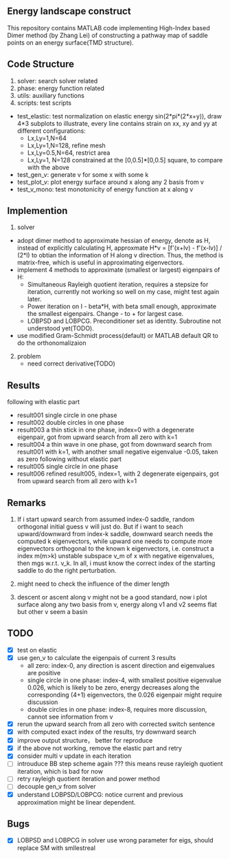 ## Energy landscape construct

This repository contains MATLAB code implementing High-Index based Dimer method (by Zhang Lei) of constructing a pathway map of saddle points on an energy surface(TMD structure).

## Code Structure

1. solver: search solver related
2. phase: energy function related
3. utils: auxiliary functions
4. scripts: test scripts
  - test_elastic: test normalization on elastic energy sin(2\*pi*(2\*x+y)), draw 4*3 subplots to illustrate, every line contains strain on xx, xy and yy at different configurations:
    - Lx,Ly=1,N=64
    - Lx,Ly=1,N=128, refine mesh
    - Lx,Ly=0.5,N=64, restrict area
    - Lx,Ly=1, N=128 constrained at the [0,0.5]\*[0,0.5] square, to compare with the above
  - test_gen_v: generate v for some x with some k
  - test_plot_v: plot energy surface around x along any 2 basis from v
  - test_v_mono: test monotonicity of energy function at x along v

## Implemention

1. solver
  - adopt dimer method to approximate hessian of energy, denote as H, instead of explicitly calculating H, approxmate H\*v = [f'(x+lv) - f'(x-lv)] / (2\*l) to obtian the information of H along v direction. Thus, the method is matrix-free, which is useful in approximating eigenvectors.
  - implement 4 methods to approximate (smallest or largest) eigenpairs of H:
    - Simultaneous Rayleigh quotient iteration, requires a stepsize for iteration, currently not working so well on my case, might test again later.
    - Power iteration on I - beta\*H, with beta small enough, approximate the smallest eigenpairs. Change - to + for largest case.
    - LOBPSD and LOBPCG. Preconditioner set as identity. Subroutine not understood yet(TODO).
  - use modified Gram-Schmidt process(default) or MATLAB default QR to do the orthonomalizaion

2. problem
	- need correct derivative(TODO)

## Results

following with elastic part
- result001 single circle in one phase
- result002 double circles in one phase
- result003 a thin stick in one phase, index=0 with a degenerate eigenpair, got from upward search from all zero with k=1
- result004 a thin wave in one phase, got from downward search from result001 with k=1, with another small negative eigenvalue -0.05, taken as zero
following without elastic part
- result005 single circle in one phase
- result006 refined result005, index=1, with 2 degenerate eigenpairs, got from upward search from all zero with k=1

## Remarks

1. If i start upward search from assumed index-0 saddle, random orthogonal initial guess v will just do. But if i want to seach upward/downward from index-k saddle, downward search needs the computed k eigenvectors, while upward one needs to compute more eigenvectors orthogonal to the known k eigenvectors, i.e. construct a index m(m>k) unstable subspace v_m of x with negative eigenvalues, then mgs w.r.t. v_k. In all, i must know the correct index of the starting saddle to do the right perturbation.

2. might need to check the influence of the dimer length

3. descent or ascent along v might not be a good standard, now i plot surface along any two basis from v, energy along v1 and v2 seems flat but other v seem a basin

## TODO

- [x] test on elastic
- [x] use gen_v to calculate the eigenpais of current 3 results
  - all zero: index-0, any direction is ascent direction and eigenvalues are positive
  - single circle in one phase: index-4, with smallest positive eigenvalue 0.026, which is likely to be zero, energy decreases along the corresponding (4+1) eigenvectors, the 0.026 eigenpair might require discussion
  - double circles in one phase: index-8, requires more discussion, cannot see information from v
- [x] rerun the upward search from all zero with corrected switch sentence
- [x] with computed exact index of the results, try downward search
- [x] improve output structure， better for reproduce
- [x] if the above not working, remove the elastic part and retry
- [x] consider multi v update in each iteration
- [ ] introuduce BB step scheme again ??? this means reuse rayleigh quotient iteration, which is bad for now
- [ ] retry rayleigh quotient iteration and power method
- [ ] decouple gen_v from solver
- [x] understand LOBPSD/LOBPCG: notice current and previous approximation might be linear dependent.

## Bugs
- [x] LOBPSD and LOBPCG in solver use wrong parameter for eigs, should replace SM with smllestreal